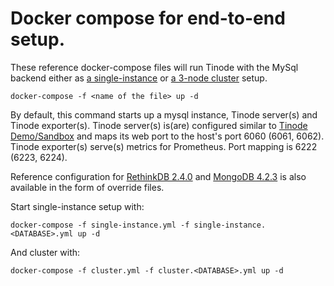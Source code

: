 # Docker compose for end-to-end setup.

These reference docker-compose files will run Tinode with the MySql backend either as [a single-instance](single-instance.yml) or [a 3-node cluster](cluster.yml) setup.

```
docker-compose -f <name of the file> up -d
```

By default, this command starts up a mysql instance, Tinode server(s) and Tinode exporter(s).
Tinode server(s) is(are) configured similar to [Tinode Demo/Sandbox](../../README.md#demosandbox) and
maps its web port to the host's port 6060 (6061, 6062).
Tinode exporter(s) serve(s) metrics for Prometheus. Port mapping is 6222 (6223, 6224).

Reference configuration for [RethinkDB 2.4.0](https://hub.docker.com/_/rethinkdb?tab=tags) and [MongoDB 4.2.3](https://hub.docker.com/_/mongo?tab=tags) is also available
in the form of override files.

Start single-instance setup with:
```
docker-compose -f single-instance.yml -f single-instance.<DATABASE>.yml up -d
```

And cluster with:
```
docker-compose -f cluster.yml -f cluster.<DATABASE>.yml up -d
```
